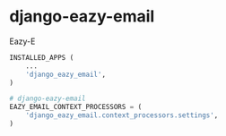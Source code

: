 django-eazy-email
=================

Eazy-E

```python
INSTALLED_APPS (
    ...
    'django_eazy_email',
)

# django-eazy-email
EAZY_EMAIL_CONTEXT_PROCESSORS = (
    'django_eazy_email.context_processors.settings',
)
```
